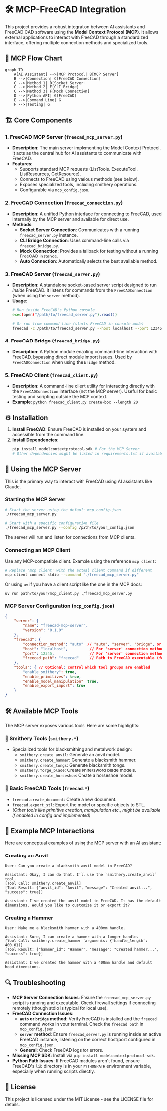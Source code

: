 # 🛠️ MCP-FreeCAD Integration

This project provides a robust integration between AI assistants and FreeCAD CAD software using the **Model Context Protocol (MCP)**. It allows external applications to interact with FreeCAD through a standardized interface, offering multiple connection methods and specialized tools.

## 🔄 MCP Flow Chart

```mermaid
graph TD
    A[AI Assistant] -->|MCP Protocol| B[MCP Server]
    B -->|Connection| C[FreeCAD Connection]
    C -->|Method 1| D[Socket Server]
    C -->|Method 2| E[CLI Bridge]
    C -->|Method 3| F[Mock Connection]
    D -->|Python API| G[FreeCAD]
    E -->|Command Line| G
    F -->|Testing| G
```

## 🏗️ Core Components

### 1. FreeCAD MCP Server (`freecad_mcp_server.py`)
- **Description**: The main server implementing the Model Context Protocol. It acts as the central hub for AI assistants to communicate with FreeCAD.
- **Features**:
    - Supports standard MCP requests (ListTools, ExecuteTool, ListResources, GetResource).
    - Connects to FreeCAD using various methods (see below).
    - Exposes specialized tools, including smithery operations.
    - Configurable via `mcp_config.json`.

### 2. FreeCAD Connection (`freecad_connection.py`)
- **Description**: A unified Python interface for connecting to FreeCAD, used internally by the MCP server and available for direct use.
- **Methods**:
    - **Socket Server Connection**: Communicates with a running `freecad_server.py` instance.
    - **CLI Bridge Connection**: Uses command-line calls via `freecad_bridge.py`.
    - **Mock Connection**: Provides a fallback for testing without a running FreeCAD instance.
    - **Auto Connection**: Automatically selects the best available method.

### 3. FreeCAD Server (`freecad_server.py`)
- **Description**: A standalone socket-based server script designed to run *inside* FreeCAD. It listens for commands from the `FreeCADConnection` (when using the `server` method).
- **Usage**:
    ```bash
    # Run inside FreeCAD's Python console
    exec(open("/path/to/freecad_server.py").read())

    # Or run from command line (starts FreeCAD in console mode)
    freecad -c /path/to/freecad_server.py --host localhost --port 12345 --debug
    ```

### 4. FreeCAD Bridge (`freecad_bridge.py`)
- **Description**: A Python module enabling command-line interaction with FreeCAD, bypassing direct module import issues. Used by `FreeCADConnection` when using the `bridge` method.

### 5. FreeCAD Client (`freecad_client.py`)
- **Description**: A command-line client utility for interacting directly with the `FreeCADConnection` interface (not the MCP server). Useful for basic testing and scripting outside the MCP context.
- **Example**: `python freecad_client.py create-box --length 20`

## ⚙️ Installation

1.  **Install FreeCAD**: Ensure FreeCAD is installed on your system and accessible from the command line.
2.  **Install Dependencies**:
    ```bash
    pip install modelcontextprotocol-sdk # For the MCP Server
    # Other dependencies might be listed in requirements.txt if available
    ```

## 🚀 Using the MCP Server

This is the primary way to interact with FreeCAD using AI assistants like Claude.

### Starting the MCP Server

```bash
# Start the server using the default mcp_config.json
./freecad_mcp_server.py

# Start with a specific configuration file
./freecad_mcp_server.py --config /path/to/your_config.json
```
The server will run and listen for connections from MCP clients.

### Connecting an MCP Client

Use any MCP-compatible client. Example using the reference `mcp client`:

```bash
# Replace 'mcp client' with the actual client command if different
mcp client connect stdio --command "./freecad_mcp_server.py"
```

Or using `uv` if you have a client script like the one in the MCP docs:

```bash
uv run path/to/your/mcp_client.py ./freecad_mcp_server.py
```

### MCP Server Configuration (`mcp_config.json`)

```json
{
    "server": {
        "name": "freecad-mcp-server",
        "version": "0.1.0"
    },
    "freecad": {
        "connection_method": "auto", // "auto", "server", "bridge", or "mock"
        "host": "localhost",          // For 'server' connection method
        "port": 12345,                // For 'server' connection method
        "freecad_path": "freecad"     // Path to FreeCAD executable (for 'bridge' method)
    },
    "tools": { // Optional: control which tool groups are enabled
        "enable_smithery": true,
        "enable_primitives": true,
        "enable_model_manipulation": true,
        "enable_export_import": true
    }
}
```

## 🛠️ Available MCP Tools

The MCP server exposes various tools. Here are some highlights:

### 🔨 Smithery Tools (`smithery.*`)
- Specialized tools for blacksmithing and metalwork design:
    - `smithery.create_anvil`: Generate an anvil model.
    - `smithery.create_hammer`: Generate a blacksmith hammer.
    - `smithery.create_tongs`: Generate blacksmith tongs.
    - `smithery.forge_blade`: Create knife/sword blade models.
    - `smithery.create_horseshoe`: Create a horseshoe model.

### 📐 Basic FreeCAD Tools (`freecad.*`)
- `freecad.create_document`: Create a new document.
- `freecad.export_stl`: Export the model or specific objects to STL.
- *(Other tools like primitive creation, manipulation etc., might be available if enabled in config and implemented)*

## 📝 Example MCP Interactions

Here are conceptual examples of using the MCP server with an AI assistant:

### Creating an Anvil

```
User: Can you create a blacksmith anvil model in FreeCAD?

Assistant: Okay, I can do that. I'll use the `smithery.create_anvil` tool.
[Tool Call: smithery.create_anvil]
[Tool Result: {"anvil_id": "Anvil", "message": "Created anvil...", "success": true}]

Assistant: I've created the anvil model in FreeCAD. It has the default dimensions. Would you like to customize it or export it?
```

### Creating a Hammer

```
User: Make me a blacksmith hammer with a 400mm handle.

Assistant: Sure, I can create a hammer with a longer handle.
[Tool Call: smithery.create_hammer (arguments: {"handle_length": 400.0})]
[Tool Result: {"hammer_id": "Hammer", "message": "Created hammer...", "success": true}]

Assistant: I've created the hammer with a 400mm handle and default head dimensions.
```

## 🔍 Troubleshooting

- **MCP Server Connection Issues**: Ensure the `freecad_mcp_server.py` script is running and executable. Check firewall settings if connecting remotely (though stdio is typical for local use).
- **FreeCAD Connection Issues**:
    - **`auto` or `bridge` method**: Verify FreeCAD is installed and the `freecad` command works in your terminal. Check the `freecad_path` in `mcp_config.json`.
    - **`server` method**: Ensure `freecad_server.py` is running inside an active FreeCAD instance, listening on the correct host/port configured in `mcp_config.json`.
    - **General**: Check FreeCAD logs for errors.
- **Missing MCP SDK**: Install via `pip install modelcontextprotocol-sdk`.
- **Python Path Issues**: If FreeCAD modules aren't found, ensure FreeCAD's `lib` directory is in your `PYTHONPATH` environment variable, especially when running scripts directly.

## 📄 License

This project is licensed under the MIT License - see the LICENSE file for details.
